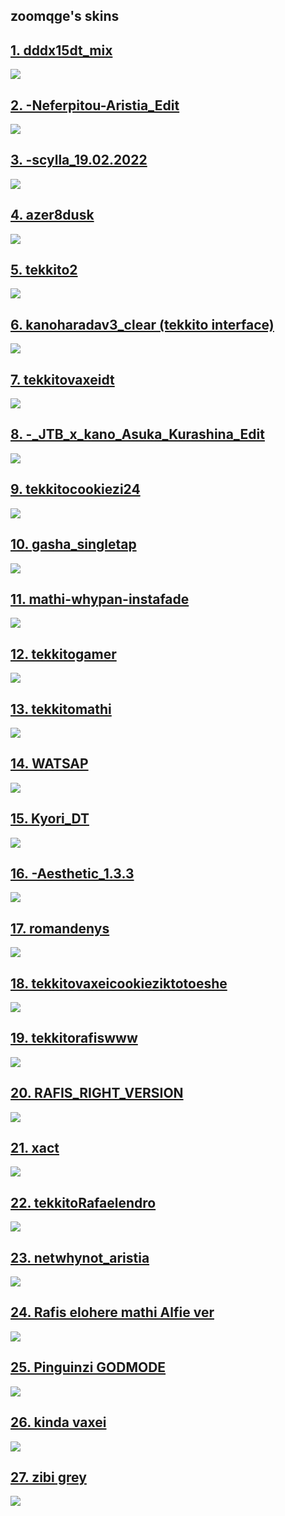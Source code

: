 ## zoomqge's skins

## [1. dddx15dt_mix](https://zoomqge.s-ul.eu/Cy155qcM)

![](https://osu.ppy.sh/ss/18686440/bfe5)

## [2. -Neferpitou-Aristia_Edit](https://zoomqge.s-ul.eu/gNzHh6Ed)

![](https://i.imgur.com/qAo5ons.jpeg)

## [3. -scylla_19.02.2022](https://zoomqge.s-ul.eu/QPbL6hgL)

![](https://osu.ppy.sh/ss/18686446/aef6)

## [4. azer8dusk](https://zoomqge.s-ul.eu/WYIwbUDt)

![](https://osu.ppy.sh/ss/18686449/e395)

## [5. tekkito2](https://zoomqge.s-ul.eu/ED5ey3pu)

![](https://i.imgur.com/sh3zYPn.jpeg)

## [6. kanoharadav3_clear (tekkito interface)](https://zoomqge.s-ul.eu/8HOP5CFy)

![](https://osu.ppy.sh/ss/18686466/95ad)

## [7. tekkitovaxeidt](https://zoomqge.s-ul.eu/EOabEyit)

![](https://i.imgur.com/DOTiJtk.jpeg)

## [8. -_JTB_x_kano_Asuka_Kurashina_Edit](https://zoomqge.s-ul.eu/i0wZQcob)

![](https://osu.ppy.sh/ss/18686480/218e)

## [9. tekkitocookiezi24](https://zoomqge.s-ul.eu/6ioV96r0)

![](https://osu.ppy.sh/ss/18686472/b500)

## [10. gasha_singletap](https://zoomqge.s-ul.eu/5iQn2Uh6)

![](http://osu.ppy.sh/ss/18686483/bf74)

## [11. mathi-whypan-instafade ](https://zoomqge.s-ul.eu/5VhtRU8i)

![](http://osu.ppy.sh/ss/18686487/b35a)

## [12. tekkitogamer](https://zoomqge.s-ul.eu/MvDFNunv)

![](https://osu.ppy.sh/ss/18686593/4586)

## [13. tekkitomathi](https://zoomqge.s-ul.eu/fCQ5USgQ)

![](http://osu.ppy.sh/ss/18686504/1aae)

## [14. WATSAP](https://zoomqge.s-ul.eu/gTFhYM3n)

![](http://osu.ppy.sh/ss/18686505/aa97)

## [15. Kyori_DT](https://zoomqge.s-ul.eu/9tFTTYV0)

![](http://osu.ppy.sh/ss/18686507/b8af)

## [16. -Aesthetic_1.3.3](https://zoomqge.s-ul.eu/C1ZGwVxi)

![](https://osu.ppy.sh/ss/18686508/6037)

## [17. romandenys](https://zoomqge.s-ul.eu/EM9MZUek)

![](https://osu.ppy.sh/ss/18686539/09af)

## [18. tekkitovaxeicookieziktotoeshe](https://zoomqge.s-ul.eu/3b5ZmfwA)

![](http://osu.ppy.sh/ss/18686520/d773)

## [19. tekkitorafiswww](https://zoomqge.s-ul.eu/3b5ZmfwA)

![](http://osu.ppy.sh/ss/18686522/2d77)

## [20. RAFIS_RIGHT_VERSION](https://zoomqge.s-ul.eu/t3OL4azX)

![](http://osu.ppy.sh/ss/18686524/4d9a)

## [21. xact](https://zoomqge.s-ul.eu/aY6w7y13)

![](https://osu.ppy.sh/ss/18686544/9128)

## [22. tekkitoRafaelendro](https://zoomqge.s-ul.eu/LZibGVWQ)

![](https://i.imgur.com/sVvwWka.png)

## [23. netwhynot_aristia](https://zoomqge.s-ul.eu/IeTaudZJ)

![](https://osu.ppy.sh/ss/18868975/398c)

## [24. Rafis elohere mathi Alfie ver](https://zoomqge.s-ul.eu/V1NXRbQs)

![](https://osu.ppy.sh/ss/18868979/740b)

## [25. Pinguinzi GODMODE](https://zoomqge.s-ul.eu/VnnUWoji)

![](https://osu.ppy.sh/ss/18868986/2315)

## [26. kinda vaxei](https://zoomqge.s-ul.eu/5EKblakR)

![](https://i.imgur.com/h4Sgkgu.png)

## [27. zibi grey](https://zoomqge.s-ul.eu/WfOdj8Jd)
![](https://i.imgur.com/tXYHbIn.png)
